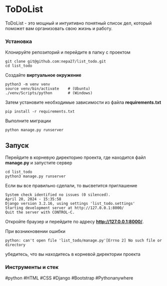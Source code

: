 # ToDoList

ToDoList - это мощный и интуитивно понятный список дел, который поможет вам организовать свою жизнь и работу.

### Установка

Клонируйте репозиторий и перейдите в папку с проектом
```
git clone git@github.com:nepa27/list_todo.git
cd list_todo
```
Создайте **виртуальное окружение**
```
python3 -m venv venv
source venv/bin/activate    # (Ubuntu)
./venv/Scripts/python       # (Windows)
```
Затем установите необходимые зависимости из файла **requirements.txt**
```
pip install -r requirements.txt
```
Выполните миграции
```
python manage.py runserver
```

## Запуск

Перейдите в корневую директорию проекта, где находится файл **manage.py**
и запустите сервер
```
cd list_todo
python3 manage.py runserver
```
Если вы все правильно сделали, то высветится приглашение
```
System check identified no issues (0 silenced).
April 20, 2024 - 15:35:58
Django version 3.2.16, using settings 'list_todo.settings'
Starting development server at http://127.0.0.1:8000/
Quit the server with CONTROL-C.
```
Откройте браузер и перейдите по адресу **http://127.0.0.1:8000/**.

При возникновении ошибки
```
python: can't open file 'list_todo/manage.py'[Errno 2] No such file or directory
```
убедитесь, что вы находитесь в корневой директории проекта

### Инструменты и стек
#python #HTML #CSS #Django #Bootstrap #Pythonanywhere
